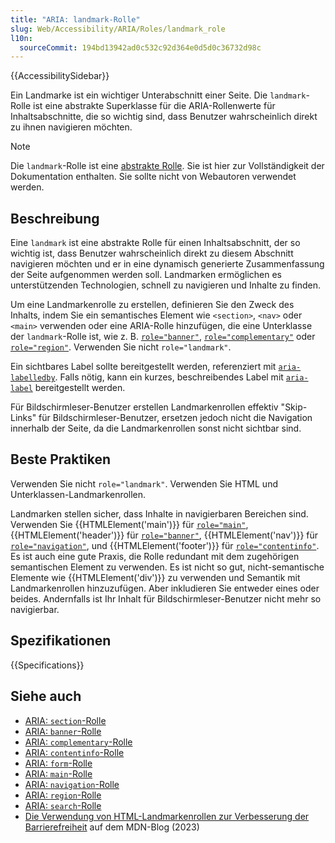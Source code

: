```yaml
---
title: "ARIA: landmark-Rolle"
slug: Web/Accessibility/ARIA/Roles/landmark_role
l10n:
  sourceCommit: 194bd13942ad0c532c92d364e0d5d0c36732d98c
---
```


{{AccessibilitySidebar}}

Ein Landmarke ist ein wichtiger Unterabschnitt einer Seite. Die `landmark`-Rolle ist eine abstrakte Superklasse für die ARIA-Rollenwerte für Inhaltsabschnitte, die so wichtig sind, dass Benutzer wahrscheinlich direkt zu ihnen navigieren möchten.

> [!NOTE]
> Die `landmark`-Rolle ist eine [abstrakte Rolle](/de/docs/Web/Accessibility/ARIA/Roles#6._abstract_roles). Sie ist hier zur Vollständigkeit der Dokumentation enthalten. Sie sollte nicht von Webautoren verwendet werden.

## Beschreibung

Eine `landmark` ist eine abstrakte Rolle für einen Inhaltsabschnitt, der so wichtig ist, dass Benutzer wahrscheinlich direkt zu diesem Abschnitt navigieren möchten und er in eine dynamisch generierte Zusammenfassung der Seite aufgenommen werden soll. Landmarken ermöglichen es unterstützenden Technologien, schnell zu navigieren und Inhalte zu finden.

Um eine Landmarkenrolle zu erstellen, definieren Sie den Zweck des Inhalts, indem Sie ein semantisches Element wie `<section>`, `<nav>` oder `<main>` verwenden oder eine ARIA-Rolle hinzufügen, die eine Unterklasse der `landmark`-Rolle ist, wie z. B. [`role="banner"`](/de/docs/Web/Accessibility/ARIA/Roles/banner_role), [`role="complementary"`](/de/docs/Web/Accessibility/ARIA/Roles/complementary_role) oder [`role="region"`](/de/docs/Web/Accessibility/ARIA/Roles/region_role). Verwenden Sie nicht `role="landmark"`.

Ein sichtbares Label sollte bereitgestellt werden, referenziert mit [`aria-labelledby`](/de/docs/Web/Accessibility/ARIA/Attributes/aria-labelledby). Falls nötig, kann ein kurzes, beschreibendes Label mit [`aria-label`](/de/docs/Web/Accessibility/ARIA/Attributes/aria-label) bereitgestellt werden.

Für Bildschirmleser-Benutzer erstellen Landmarkenrollen effektiv "Skip-Links" für Bildschirmleser-Benutzer, ersetzen jedoch nicht die Navigation innerhalb der Seite, da die Landmarkenrollen sonst nicht sichtbar sind.

## Beste Praktiken

Verwenden Sie nicht `role="landmark"`. Verwenden Sie HTML und Unterklassen-Landmarkenrollen.

Landmarken stellen sicher, dass Inhalte in navigierbaren Bereichen sind. Verwenden Sie {{HTMLElement('main')}} für [`role="main"`](/de/docs/Web/Accessibility/ARIA/Roles/main_role), {{HTMLElement('header')}} für [`role="banner"`](/de/docs/Web/Accessibility/ARIA/Roles/banner_role), {{HTMLElement('nav')}} für [`role="navigation"`](/de/docs/Web/Accessibility/ARIA/Roles/navigation_role), und {{HTMLElement('footer')}} für [`role="contentinfo"`](/de/docs/Web/Accessibility/ARIA/Roles/contentinfo_role). Es ist auch eine gute Praxis, die Rolle redundant mit dem zugehörigen semantischen Element zu verwenden. Es ist nicht so gut, nicht-semantische Elemente wie {{HTMLElement('div')}} zu verwenden und Semantik mit Landmarkenrollen hinzuzufügen. Aber inkludieren Sie entweder eines oder beides. Andernfalls ist Ihr Inhalt für Bildschirmleser-Benutzer nicht mehr so navigierbar.

## Spezifikationen

{{Specifications}}

## Siehe auch

- [ARIA: `section`-Rolle](/de/docs/Web/Accessibility/ARIA/Roles/section_role)
- [ARIA: `banner`-Rolle](/de/docs/Web/Accessibility/ARIA/Roles/banner_role)
- [ARIA: `complementary`-Rolle](/de/docs/Web/Accessibility/ARIA/Roles/complementary_role)
- [ARIA: `contentinfo`-Rolle](/de/docs/Web/Accessibility/ARIA/Roles/contentinfo_role)
- [ARIA: `form`-Rolle](/de/docs/Web/Accessibility/ARIA/Roles/form_role)
- [ARIA: `main`-Rolle](/de/docs/Web/Accessibility/ARIA/Roles/main_role)
- [ARIA: `navigation`-Rolle](/de/docs/Web/Accessibility/ARIA/Roles/navigation_role)
- [ARIA: `region`-Rolle](/de/docs/Web/Accessibility/ARIA/Roles/region_role)
- [ARIA: `search`-Rolle](/de/docs/Web/Accessibility/ARIA/Roles/search_role)
- [Die Verwendung von HTML-Landmarkenrollen zur Verbesserung der Barrierefreiheit](/en-US/blog/aria-accessibility-html-landmark-roles/) auf dem MDN-Blog (2023)
